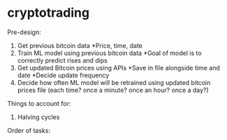 # cryptotrading

Pre-design:

1) Get previous bitcoin data
    *Price, time, date
2) Train ML model using previous bitcoin data
    *Goal of model is to correctly predict rises and dips
4) Get updated Bitcoin prices using APIs
    *Save in file alongside time and date 
    *Decide update frequency
5) Decide how often ML model will be retrained using updated bitcoin prices file (each time? once a minute? once an hour? once a day?)


Things to account for:

1) Halving cycles


Order of tasks:

